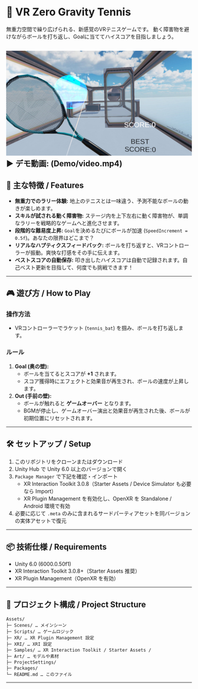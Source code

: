 # 🎾 VR Zero Gravity Tennis 

無重力空間で繰り広げられる、新感覚のVRテニスゲームです。
動く障害物を避けながらボールを打ち返し、Goalに当ててハイスコアを目指しましょう。

![](Demo/image.png) 
▶️ **デモ動画**: (Demo/video.mp4) 
---
## 🌟 主な特徴 / Features

* **無重力でのラリー体験:** 地上のテニスとは一味違う、予測不能なボールの動きが楽しめます。
* **スキルが試される動く障害物:** ステージ内を上下左右に動く障害物が、単調なラリーを戦略的なゲームへと進化させます。
* **段階的な難易度上昇:** `Goal`を決めるたびにボールが加速 (`SpeedIncrement = 0.5f`)。あなたの限界はどこまで？
* **リアルなハプティクスフィードバック:** ボールを打ち返すと、VRコントローラーが振動。爽快な打感をその手に伝えます。
* **ベストスコアの自動保存:** 叩き出したハイスコアは自動で記録されます。自己ベスト更新を目指して、何度でも挑戦できます！
  
---

## 🎮 遊び方 / How to Play

### 操作方法
- VRコントローラーでラケット (`tennis_bat`) を掴み、ボールを打ち返します。

### ルール
1.  **Goal (奥の壁):**
    - ボールを当てるとスコアが **+1** されます。
    - スコア獲得時にエフェクトと効果音が再生され、ボールの速度が上昇します。
2.  **Out (手前の壁):**
    - ボールが触れると **ゲームオーバー** となります。
    - BGMが停止し、ゲームオーバー演出と効果音が再生された後、ボールが初期位置にリセットされます。

---

## 🛠 セットアップ / Setup

1. このリポジトリをクローンまたはダウンロード
2. Unity Hub で Unity 6.0 以上のバージョンで開く
3. `Package Manager` で下記を確認・インポート
    - XR Interaction Toolkit 3.0.8（Starter Assets / Device Simulator も必要なら Import）
    - XR Plugin Management を有効化し、OpenXR を Standalone / Android 環境で有効
4. 必要に応じて `.meta` のみに含まれるサードパーティアセットを同バージョンの実体アセットで復元

---
## 📦 技術仕様 / Requirements

- Unity 6.0 (6000.0.50f1)
- XR Interaction Toolkit 3.0.8+（Starter Assets 推奨）
- XR Plugin Management（OpenXR を有効）

---
## 📂 プロジェクト構成 / Project Structure

```text
Assets/
├─ Scenes/ … メインシーン
├─ Scripts/ … ゲームロジック
├─ XR/ … XR Plugin Management 設定
├─ XRI/ … XRI 設定
├─ Samples/ … XR Interaction Toolkit / Starter Assets /
├─ Art/ … モデルや素材
├─ ProjectSettings/
├─ Packages/
└─ README.md … このファイル
```
---


